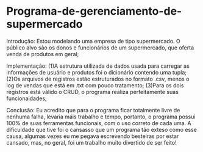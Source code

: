# Programa-de-gerenciamento-de-supermercado
Introdução:
Estou modelando uma empresa de tipo supermercado. O público alvo são os donos e funcionários de um supermercado, que oferta venda de produtos em geral;

Implementação:
(1)A estrutura utilizada de dados usada para carregar as informações de usuário e produtos foi o dicionário contendo uma tupla;
(2)Os arquivos de registros estão estruturados no formato .csv, menos o log de vendas que está em .txt com pouco tratamento;
(3)Para os dois registros está válido o CRUD, o programa realiza perfeitamente suas funcionaidades;

Conclusão: 
Eu acredito que para o programa ficar totalmente livre de nenhuma falha, levaria mais trabalho e tempo, portanto, o programa possui 100% 
de suas ferramentas funcionais, com o uso correto de cada uma. A dificuldade que tive foi o cansasso que um programa tão exteso como esse causa, 
algumas vezes eu me pegava escrevendo besteiras por estar cansado, mas, no geral, foi um trabalho muito divertido de ser feito!
